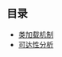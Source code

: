 ## 目录

- [类加载机制](https://github.com/wangjiapu/Conclusion/blob/master/java%E8%99%9A%E6%8B%9F%E6%9C%BA/%E7%B1%BB%E5%8A%A0%E8%BD%BD%E6%9C%BA%E5%88%B6.md)
- [可达性分析](https://github.com/wangjiapu/Conclusion/blob/master/java%E8%99%9A%E6%8B%9F%E6%9C%BA/%E5%8F%AF%E8%BE%BE%E6%80%A7%E5%88%86%E6%9E%90.md)
